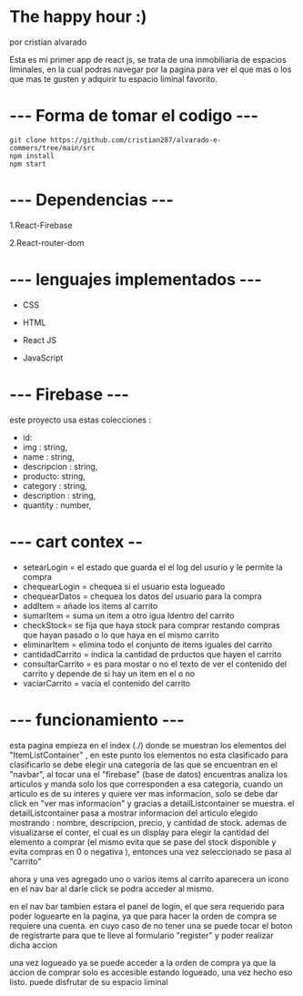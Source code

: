 # The happy hour :)
por cristian alvarado 

Esta es mi primer app de react js, se trata de una inmobiliaria de espacios liminales, en la cual podras navegar por la pagina para ver el que mas o los que 
mas te gusten y adquirir tu espacio liminal favorito.

 # --- Forma de tomar el codigo ---

```Installation git clone
git clone https://github.com/cristian287/alvarado-e-commers/tree/main/src
npm install 
npm start
```


# --- Dependencias ---

1.React-Firebase

2.React-router-dom


# --- lenguajes implementados ---

- CSS

- HTML

- React JS

- JavaScript
 
# --- Firebase ---

este proyecto usa estas colecciones :

- id:
- img : string,
- name : string,
- descripcion : string,
- producto: string,
- category : string,
- description : string,
- quantity : number,


# --- cart contex --

- setearLogin = el estado que guarda el el log del usurio y le permite la compra 
- chequearLogin = chequea si el usuario esta logueado  
- chequearDatos = chequea los datos del usuario para la compra 
- addItem = añade los items al carrito 
- sumarItem = suma un item a otro igua ldentro del carrito
- checkStock= se fija que haya stock para comprar restando compras que hayan pasado o lo que haya en el mismo carrito
- eliminarItem = elimina todo el conjunto de items iguales del carrito 
- cantidadCarrito = indica la cantidad de prductos que hayen el carrito
- consultarCarrito = es para mostar o no el texto de ver el contenido del carrito y depende  de si hay un item en el o no 
- vaciarCarrito = vacia el contenido del carrito 

 # --- funcionamiento ---
 
 esta pagina empieza en el index (./) donde se muestran los elementos del "ItemListContainer" , en este punto los elementos no esta clasificado
 para clasificarlo se debe elegir una categoria de las que se encuentran en el "navbar", al tocar una el "firebase" (base de datos) encuentras analiza los articulos y manda solo los que corresponden a esa categoria,
 cuando un articulo es de su interes y quiere ver mas informacion, solo se debe dar click en "ver mas informacion" y gracias a detailListcontainer se muestra. 
 el detailListcontainer pasa a mostrar informacion del articulo elegido mostrando : nombre, descripcion, precio, y cantidad de stock.
 ademas de visualizarse el conter, el cual es un display para elegir la cantidad del elemento a comprar (el mismo evita que se pase del stock disponible y evita compras en 0 o negativa ), entonces una vez seleccionado se pasa al "carrito"
 
 ahora y una ves agregado uno o varios items al carrito  aparecera un icono en el nav bar 
 al darle click se podra acceder al mismo.
 
 en el nav bar tambien estara el panel de login, el que sera requerido para poder loguearte en la pagina, ya que para hacer la orden de compra se requiere una cuenta.  en cuyo caso de no tener una se puede tocar el boton de registrarte para que te lleve al formulario "register" y poder realizar dicha accion 
 
 una vez logueado ya se puede acceder a la orden de compra ya que la accion de comprar solo es accesible estando logueado,
 una vez hecho eso listo.
 puede disfrutar de su espacio liminal 
